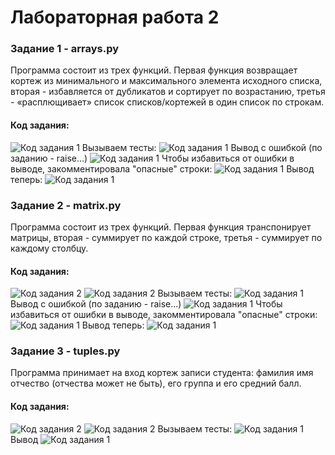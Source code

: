 # Лабораторная работа 2

### Задание 1 - arrays.py

Программа состоит из трех функций.
Первая функция возвращает кортеж из минимального и максимального элемента исходного списка, вторая - избавляется от дубликатов и сортирует по возрастанию, третья - «расплющивает» список списков/кортежей в один список по строкам.
#### Код задания:
![Код задания 1](images/lab02/task1_code.bmp)
Вызываем тесты:
![Код задания 1](images/lab02/task1_test.bmp)
Вывод с ошибкой (по заданию - raise...)
![Код задания 1](images/lab02/task1_output1.bmp)
Чтобы избавиться от ошибки в выводе, закомментировала "опасные" строки:
![Код задания 1](images/lab02/task1_test2.bmp)
Вывод теперь:
![Код задания 1](images/lab02/task1_output1.bmp)


### Задание 2 - matrix.py

Программа состоит из трех функций.
Первая функция транспонирует матрицы, вторая - суммирует по каждой строке, третья - суммирует по каждому столбцу.
#### Код задания:
![Код задания 2](images/lab02/task2_code1.bmp)
![Код задания 2](images/lab02/task2_code2.bmp)
Вызываем тесты:
![Код задания 1](images/lab02/task2_test1.bmp)
Вывод с ошибкой (по заданию - raise...)
![Код задания 1](images/lab02/task2_output2.bmp)
Чтобы избавиться от ошибки в выводе, закомментировала "опасные" строки:
![Код задания 1](images/lab02/task2_test2.bmp)
Вывод теперь:
![Код задания 1](images/lab02/task2_output2.bmp)


### Задание 3 - tuples.py

Программа принимает на вход кортеж записи студента: фамилия имя отчество (отчества может не быть), его группа и его средний балл. 
#### Код задания:
![Код задания 2](images/lab02/task3_code1.bmp)
![Код задания 2](images/lab02/task3_code2.bmp)
Вызываем тесты:
![Код задания 1](images/lab02/task3_test.bmp)
Вывод 
![Код задания 1](images/lab02/task3_output.bmp)


